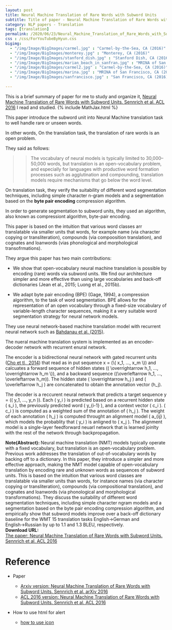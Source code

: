 ```yaml
---
layout: post
title: Neural Machine Translation of Rare Words with Subword Units
subtitle: Title of paper - Neural Machine Translation of Rare Words with Subword Units
category: NLP papers - Translation
tags: [translation]
permalink: /2020/06/23/Neural_Machine_Translation_of_Rare_Words_with_Subword_Units/
css : /css/ForYouTubeByHyun.css
bigimg: 
  - "/img/Image/BigImages/carmel.jpg" : "Carmel-by-the-Sea, CA (2016)"
  - "/img/Image/BigImages/monterey.jpg" : "Monterey, CA (2016)"
  - "/img/Image/BigImages/stanford_dish.jpg" : "Stanford Dish, CA (2016)"
  - "/img/Image/BigImages/marian_beach_in_sanfran.jpg" : "MRINA of San Francisco, CA (2016)"
  - "/img/Image/BigImages/carmel2.jpg" : "Carmel-by-the-Sea, CA (2016)"
  - "/img/Image/BigImages/marina.jpg" : "MRINA of San Francisco, CA (2016)"
  - "/img/Image/BigImages/sanfrancisco.jpg" : "San Francisco, CA (2016)"
  
---
```


This is a brief summary of paper for me to study and organize it, [Neural Machine Translation of Rare Words with Subword Units. Sennrich et al. ACL 2016](https://www.aclweb.org/anthology/P16-1162/) I read and studied. 
{% include MathJax.html %}

This paper introduce the subword unit into Neural Machine translation task to well handle rare or unseen words. 

In other words, On the translation task, the translation of rare words is an open problem.

They said as follows:

>> The vocabulary of neural models is typically limited to 30,000–50,000 words, but translation is an open-vocabulary problem, and especially for languages with productive word formation processes such as agglutination and compounding, translation models require mechanisms that go below the word level.

On translation task, they verify the suitability of different word segmentation techniques, including simple character n-gram models and a segmentation based on the **byte pair encoding** compression algorithm.

In order to generate segmentation to subword units, they used an algorithm, also known as compressiont algorithm, byte-pair encoding.

This paper is based on the intuition that various word classes arr translatable via smaller units that words, for example name (via character copying or transliteration), compounds (via compoosition translation), and cognates and loanwords (vias phonological and morphological transofrmations).


They argue this paper has two main contributions:

- We show that open-vocabulary neural machine translation is possible by encoding (rare) words via subword units. We find our architecture simpler and more effective than using large vocabularies and back-off dictionaries (Jean et al., 2015; Luong et al., 2015b).

- We adapt byte pair encoding (BPE) (Gage, 1994), a compression algorithm, to the task of word segmentation. BPE allows for the representation of an open vocabulary through a fixed-size vocabulary of variable-length character sequences, making it a very suitable word segmentation strategy for neural network models.


They use neural network-based machine translation model with recurrent neural network such as [Bahdanau et al. (2015)](https://arxiv.org/abs/1409.0473).

The nueral machine translation system is implemented as an encoder-decoder network with recurrent enural network.

The encoder is a bidirectional neural network with gated recurrent units ([Cho et tl., 2014](https://arxiv.org/abs/1406.1078)) that read as in put sequence x = (\\( x_1, ..., x_m \\)) and calcuates a forward sequence of hidden states (\( \overrightarrow h_1, ..., \overrightarrow h_m \\)), and a backward sequence (\(\overleftarrow h_1, ..., \overleftarrow h_m\)). The hidden state \( \overrightarrow h_j \) and \( \overleftarrow h_j \) are concatenated to obtain the annotation vector \(h_j\).

The decoder is a reccurent neural network that predicts a target sequence y = (\( y_1, ..., y_n \)). Each \( y_i \)  is predicted based on a recurrent hidden state \( s_i \), the previously predicted word \( y_{i-1} \), and a context vector \( c_i \). \( c_i \) is computed as a weighted sum of the annotation of \( h_j \). The weight of each annotation \( h_j \) is computed throught an alignment model \( a_{ij} \), which models the probablity that \( y_i \) is anligned to \( x_j \). The alignment model is a single-layer feedforward neuarl network that is learned joinlty with the rest of the network through backpropagation. 





<div class="alert alert-info" role="alert"><i class="fa fa-info-circle"></i> <b>Note(Abstract): </b>
Neural machine translation (NMT) models typically operate with a fixed vocabulary, but translation is an open-vocabulary problem. Previous work addresses the translation of out-of-vocabulary words by backing off to a dictionary. In this paper, they introduce a simpler and more effective approach, making the NMT model capable of open-vocabulary translation by encoding rare and unknown words as sequences of subword units. This is based on the intuition that various word classes are translatable via smaller units than words, for instance names (via character copying or transliteration), compounds (via compositional translation), and cognates and loanwords (via phonological and morphological transformations). They discuss the suitability of different word segmentation techniques, including simple character ngram models and a segmentation based on the byte pair encoding compression algorithm, and empirically show that subword models improve over a back-off dictionary baseline for the WMT 15 translation tasks English→German and English→Russian by up to 1.1 and 1.3 BLEU, respectively.
</div>
    
<div class="alert alert-success" role="alert"><i class="fa fa-paperclip fa-lg"></i> <b>Download URL: </b><br>
  <a href="https://www.aclweb.org/anthology/P16-1162/">The paper: Neural Machine Translation of Rare Words with Subword Units. Sennrich et al. ACL 2016</a>
</div>

# Reference 

- Paper 
  - [Arxiv version: Neural Machine Translation of Rare Words with Subword Units. Sennrich et al. arXiv 2016](https://arxiv.org/abs/1508.07909)
  - [ACL 2016 version: Neural Machine Translation of Rare Words with Subword Units. Sennrich et al. ACL 2016](https://www.aclweb.org/anthology/P16-1162/)
  
- How to use html for alert
  - [how to use icon](http://idratherbewriting.com/documentation-theme-jekyll/mydoc_icons.html)
    


